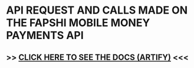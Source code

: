 # API REQUEST AND CALLS MADE ON THE FAPSHI MOBILE MONEY PAYMENTS API
## >> [CLICK HERE TO SEE THE DOCS (ARTIFY)](https://documentation.fapshi.com/dev-tools.html) <<<

